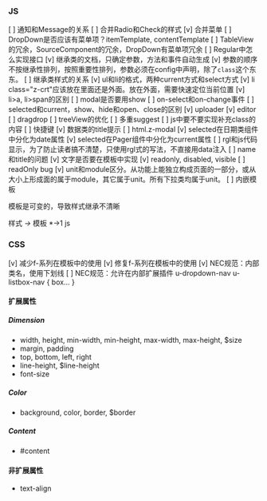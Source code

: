 ### JS

[ ] 通知和Message的关系
[ ] 合并Radio和Check的样式
[v] 合并菜单
[ ] DropDown是否应该有菜单项？itemTemplate, contentTemplate
[ ] TableView的冗余，SourceComponent的冗余，DropDown有菜单项冗余
[ ] Regular中怎么实现接口
[v] 继承类的文档，只确定参数，方法和事件自动生成
[v] 参数的顺序不按继承性排列，按照重要性排列，参数必须在config中声明，除了`class`这个东东。
[ ] 继承类样式的关系
[v] ul和li的格式，两种current方式和select方式
[v] li class="z-crt"应该放在里面还是外面。放在外面，需要快速定位当前位置
[v] li>a, li>span的区别
[ ] modal是否要用show
[ ] on-select和on-change事件
[ ] selected和current，show、hide和open、close的区别
[v] uploader
[v] editor
[ ] dragdrop
[ ] treeView的优化
[ ] 多重suggest
[ ] js中要不要实现补充class的内容
[ ] 快捷键
[v] 数据类的title提示
[ ] html.z-modal
[v] selected在日期类组件中分化为date属性
[v] selected在Pager组件中分化为current属性
[ ] rgl和js代码显示，为了防止读者搞不清楚，只使用rgl式的写法，不直接用data注入
[ ] name和title的问题
[v] 文字是否要在模板中实现
[v] readonly, disabled, visible
[ ] readOnly bug
[v] unit和module区分。从功能上能独立构成页面的一部分，或从大小上形成面的属于module，其它属于unit。所有下拉类均属于unit。
[ ] 内嵌模板

模板是可变的，导致样式继承不清晰

样式 *->* 模板 *->1 js

### CSS

[v] 减少f-系列在模板中的使用
[v] 修复f-系列在模板中的使用
[v] NEC规范：内部类名，使用下划线
[ ] NEC规范：允许在内部扩展插件
u-dropdown-nav
    u-listbox-nav {
        box...
    }

#### 扩展属性

##### Dimension

- width, height, min-width, min-height, max-width, max-height, $size
- margin, padding
- top, bottom, left, right
- line-height, $line-height
- font-size

##### Color
- background, color, border, $border

##### Content
- #content

#### 非扩展属性

- text-align